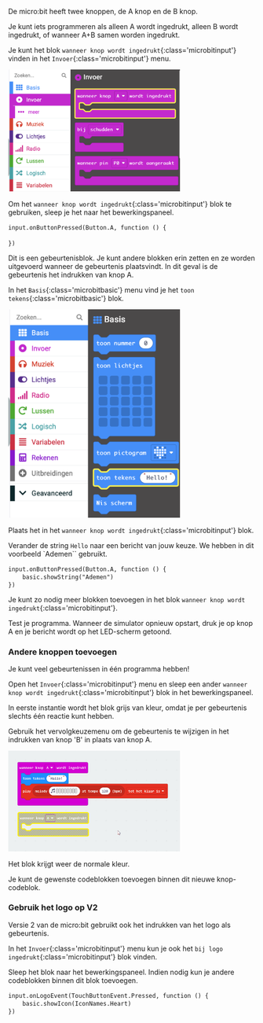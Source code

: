 De micro:bit heeft twee knoppen, de A knop en de B knop.

Je kunt iets programmeren als alleen A wordt ingedrukt, alleen B wordt ingedrukt, of wanneer A+B samen worden ingedrukt.

Je kunt het blok `wanneer knop wordt ingedrukt`{:class='microbitinput'} vinden in het `Invoer`{:class='microbitinput'} menu.

<img src="images/input-on-ButtonA.png" alt="Input menu expanded showing the `on button pressed` block highlighted." width="350"/>

Om het `wanneer knop wordt ingedrukt`{:class='microbitinput'} blok te gebruiken, sleep je het naar het bewerkingspaneel.

```microbit
input.onButtonPressed(Button.A, function () {
	
})
```

Dit is een gebeurtenisblok. Je kunt andere blokken erin zetten en ze worden uitgevoerd wanneer de gebeurtenis plaatsvindt. In dit geval is de gebeurtenis het indrukken van knop A.

In het `Basis`{:class='microbitbasic'} menu vind je het `toon tekens`{:class='microbitbasic'} blok.

<img src="images/basic-blocks.png" alt="Basic menu expanded showing the `show string` block highlighted." width="350"/>

Plaats het in het `wanneer knop wordt ingedrukt`{:class='microbitinput'} blok.

Verander de string `Hello` naar een bericht van jouw keuze. We hebben in dit voorbeeld `Ademen`` gebruikt.

```microbit
input.onButtonPressed(Button.A, function () {
    basic.showString("Ademen")
})
```

Je kunt zo nodig meer blokken toevoegen in het blok `wanneer knop wordt ingedrukt`{:class='microbitinput'}.

Test je programma. Wanneer de simulator opnieuw opstart, druk je op knop A en je bericht wordt op het LED-scherm getoond.

### Andere knoppen toevoegen

Je kunt veel gebeurtenissen in één programma hebben!

Open het `Invoer`{:class='microbitinput'} menu en sleep een ander `wanneer knop wordt ingedrukt`{:class='microbitinput'} blok in het bewerkingspaneel.

In eerste instantie wordt het blok grijs van kleur, omdat je per gebeurtenis slechts één reactie kunt hebben.

Gebruik het vervolgkeuzemenu om de gebeurtenis te wijzigen in het indrukken van knop 'B' in plaats van knop A.

<img src="images/changebutton-menu.gif" alt="Animation showing the drop-down menu on the `on button pressed` block. Button B is chosen and the block is no longer greyed out." width="350"/>

Het blok krijgt weer de normale kleur.

Je kunt de gewenste codeblokken toevoegen binnen dit nieuwe knop-codeblok.

### Gebruik het logo op V2

Versie 2 van de micro:bit gebruikt ook het indrukken van het logo als gebeurtenis.

In het `Invoer`{:class='microbitinput'} menu kun je ook het `bij logo ingedrukt`{:class='microbitinput'} blok vinden.

Sleep het blok naar het bewerkingspaneel. Indien nodig kun je andere codeblokken binnen dit blok toevoegen.

```microbit
input.onLogoEvent(TouchButtonEvent.Pressed, function () {
    basic.showIcon(IconNames.Heart)
})
```

